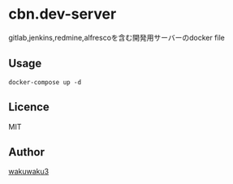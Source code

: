 cbn.dev-server
====

gitlab,jenkins,redmine,alfrescoを含む開発用サーバーのdocker file

## Usage
`docker-compose up -d`

## Licence
MIT

## Author
[wakuwaku3](https://github.com/wakuwaku3)